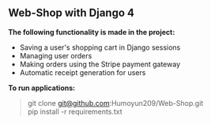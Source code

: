 ## Web-Shop with Django 4

**The following functionality is made in the project:**

- Saving a user's shopping cart in Django sessions
- Managing user orders
- Making orders using the Stripe payment gateway
- Automatic receipt generation for users

**To run applications:**

> git clone git@github.com:Humoyun209/Web-Shop.git <br>
> pip install -r requirements.txt